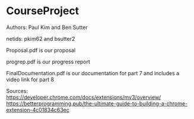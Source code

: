 # CourseProject

Authors: Paul Kim and Ben Sutter

netids: pkim62 and bsutter2

Proposal.pdf is our proposal

progrep.pdf is our progress report

FinalDocumentation.pdf is our documentation for part 7 and includes a video link for part 8

Sources:  
https://developer.chrome.com/docs/extensions/mv3/overview/  
https://betterprogramming.pub/the-ultimate-guide-to-building-a-chrome-extension-4c01834c63ec  
